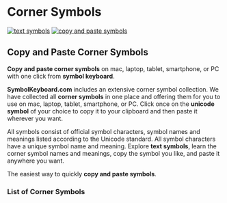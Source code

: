 # Corner Symbols
[![text symbols](https://img.shields.io/badge/github-symbols-green.svg)](https://github.com/symbolkeyboard/symbols)
[![copy and paste symbols](https://img.shields.io/badge/source-symbolkeyboad.com-orange.svg)](https://symbolkeyboard.com)
## Copy and Paste Corner Symbols

**Copy and paste corner symbols** on mac, laptop, tablet, smartphone, or PC with one click from **symbol keyboard**.

**SymbolKeyboard.com** includes an extensive corner symbol collection. We have collected all **corner symbols** in one place and offering them for you to use on mac, laptop, tablet, smartphone, or PC. Click once on the **unicode symbol** of your choice to copy it to your clipboard and then paste it wherever you want.

All symbols consist of official symbol characters, symbol names and meanings listed according to the Unicode standard. All symbol characters have a unique symbol name and meaning. Explore **text symbols**, learn the corner symbol names and meanings, copy the symbol you like, and paste it anywhere you want.

The easiest way to quickly **copy and paste symbols**.
### List of Corner Symbols
